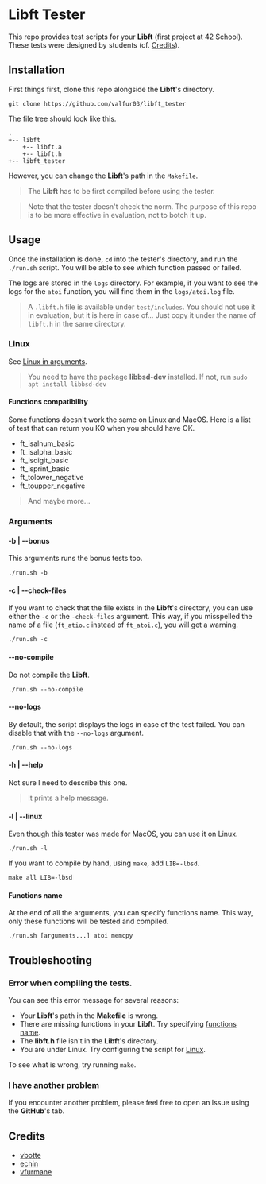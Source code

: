 # Libft Tester

This repo provides test scripts for your **Libft** (first project at 42 School). These tests were designed by students (cf. [Credits](#Credits)).

## Installation

First things first, clone this repo alongside the **Libft**'s directory.

```shell
git clone https://github.com/valfur03/libft_tester
```

The file tree should look like this.

```
.
+-- libft
    +-- libft.a
    +-- libft.h
+-- libft_tester
```

However, you can change the **Libft**'s path in the `Makefile`.

> The **Libft** has to be first compiled before using the tester.

> Note that the tester doesn't check the norm. The purpose of this repo is to be more effective in evaluation, not to botch it up.

## Usage

Once the installation is done, `cd` into the tester's directory, and run the `./run.sh` script. You will be able to see which function passed or failed. 

The logs are stored in the `logs` directory. For example, if you want to see the logs for the `atoi` function, you will find them in the `logs/atoi.log` file.

> A `.libft.h` file is available under `test/includes`. You should not use it in evaluation, but it is here in case of... Just copy it under the name of `libft.h` in the same directory.

### Linux

See [Linux in arguments](#-l----linux).

> You need to have the package **libbsd-dev** installed. If not, run `sudo apt install libbsd-dev`

#### Functions compatibility

Some functions doesn't work the same on Linux and MacOS. Here is a list of test that can return you KO when you should have OK.

- ft_isalnum_basic
- ft_isalpha_basic
- ft_isdigit_basic
- ft_isprint_basic
- ft_tolower_negative
- ft_toupper_negative

> And maybe more...

### Arguments

#### -b | --bonus

This arguments runs the bonus tests too.

```shell
./run.sh -b
```

#### -c | --check-files

If you want to check that the file exists in the **Libft**'s directory, you can use either the `-c` or the `-check-files` argument. This way, if you misspelled the name of a file (`ft_atio.c` instead of `ft_atoi.c`), you will get a warning.

```shell
./run.sh -c
```

#### --no-compile

Do not compile the **Libft**.

```shell
./run.sh --no-compile
```

#### --no-logs

By default, the script displays the logs in case of the test failed. You can disable that with the `--no-logs` argument.

```shell
./run.sh --no-logs
```

#### -h | --help

Not sure I need to describe this one.

> It prints a help message.

#### -l | --linux

Even though this tester was made for MacOS, you can use it on Linux.

```shell
./run.sh -l
```

If you want to compile by hand, using `make`, add `LIB=-lbsd`.

```shell
make all LIB=-lbsd
```

#### Functions name

At the end of all the arguments, you can specify functions name. This way, only these functions will be tested and compiled.

```shell
./run.sh [arguments...] atoi memcpy
```

## Troubleshooting

### Error when compiling the tests.

You can see this error message for several reasons:

- Your **Libft**'s path in the **Makefile** is wrong.
- There are missing functions in your **Libft**. Try specifying [functions name](#Functions-name).
- The **libft.h** file isn't in the **Libft**'s directory.
- You are under Linux. Try configuring the script for [Linux](#Linux).

To see what is wrong, try running `make`.

### I have another problem

If you encounter another problem, please feel free to open an Issue using the **GitHub**'s tab.

## Credits

- [vbotte](https://github.com/VincentBotte)
- [echin](https://github.com/Elxse)
- [vfurmane](https://github.com/valfur03)